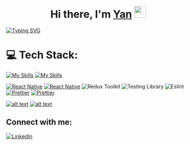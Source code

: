 <h1 align="center">Hi there, I'm <a href="https://www.linkedin.com/in/yan-yunitski-4a5216125/" target="_blank">Yan</a>
<img src="https://github.com/blackcater/blackcater/raw/main/images/Hi.gif" height="32"/></h1>

<a href="https://git.io/typing-svg"><img src="https://readme-typing-svg.demolab.com?font=Fira+Code&pause=1000&width=435&lines=JS, Bikes,+Vinyl,+Beer" alt="Typing SVG" /></a>

# 💻 Tech Stack:
[![My Skills](https://skillicons.dev/icons?i=js,ts,react,nextjs,redux,materialui,styledcomponents,jest,nodejs,express,nestjs,mongodb,html,css,sass,bootstrap,svg,jquery,vscode,git,github,gitlab,gulp,webpack,babel,npm,yarn,postman,codepen,figma,pr,ps,ae,apple,windows&perline=10&theme=dark)](https://skillicons.dev#gh-light-mode-only)
[![My Skills](https://skillicons.dev/icons?i=js,ts,react,nextjs,redux,materialui,styledcomponents,jest,nodejs,express,nestjs,mongodb,html,css,sass,bootstrap,svg,jquery,vscode,git,github,gitlab,gulp,webpack,babel,npm,yarn,postman,codepen,figma,pr,ps,ae,apple,windows&perline=10&theme=light)](https://skillicons.dev#gh-dark-mode-only)

<!--
![TypeScript](https://img.shields.io/badge/Typescript-007ACC.svg?style=flat-square&logo=typescript&logoColor=white)
![JavaScript](https://img.shields.io/badge/Javascript-323330.svg?style=flat-square&logo=javascript&logoColor=%23F7DF1E)
![CSS3](https://img.shields.io/badge/CSS3-1a6eb2.svg?style=flat-square&logo=css3&logoColor=white)
![HTML5](https://img.shields.io/badge/HTML5-E34F26.svg?style=flat-square&logo=html5&logoColor=white)
![React](https://img.shields.io/badge/React-20232a.svg?style=flat-square&logo=react&logoColor=%2361DAFB)
![Redux](https://img.shields.io/badge/Redux-593d88.svg?style=flat-square&logo=redux&logoColor=white)
![Jest](https://img.shields.io/badge/Jest-8e475b.svg?style=flat-square&logo=jest&logoColor=white)
![NodeJS](https://img.shields.io/badge/Node.js-6DA55F?style=flat-square&logo=node.js&logoColor=white)
![Express.js](https://img.shields.io/badge/Express.js-404d59.svg?style=flat-square&logo=express&logoColor=%2361DAFB)
![Webpack](https://img.shields.io/badge/Webpack-2b3a42.svg?style=flat-square&logo=webpack&logoColor=%2361DAFB)
![Babel](https://img.shields.io/badge/Babel-3b3c36.svg?style=flat-square&logo=babel&logoColor=%23f9dc3e)
![Bootstrap](https://img.shields.io/badge/Bootstrap-563D7C.svg?style=flat-square&logo=bootstrap&logoColor=white)
![jQuery](https://img.shields.io/badge/jQuery-0769ad.svg?style=flat-square&logo=jquery&logoColor=7acef4)
![Adobe Photoshop](https://img.shields.io/badge/Adobe_Photoshop-001d26.svg?style=flat-square&logo=adobephotoshop&logoColor=37c5ff)
![Adobe Lightroom](https://img.shields.io/badge/Adobe_Lightroom-17232d.svg?style=flat-square&logo=Adobe%20Lightroom&logoColor=aed1e8)
![Adobe After Effects](https://img.shields.io/badge/Adobe%20After%20Effects-9999FF.svg?style=flat-square&logo=Adobe%20After%20Effects&logoColor=white)
![Figma](https://img.shields.io/badge/Figma-F24E1E.svg?style=flat-square&logo=figma&logoColor=white)
![Styled Components](https://img.shields.io/badge/Styled_Components-DB7093?style=flat-square&logo=styled-components&logoColor=white)
![React Native](https://img.shields.io/badge/React_Native-20232a.svg?style=flat-square&logo=react&logoColor=%2361DAFB)
![Redux Toolkit](https://img.shields.io/badge/Redux_Toolkit-593d88.svg?style=flat-square&logo=redux&logoColor=white)
-->
[![React Native](https://img.shields.io/badge/React_Native-white.svg?style=flat-square&logo=react&logoColor=61DAFB)](https://reactnative.dev#gh-light-mode-only)
[![React Native](https://img.shields.io/badge/React_Native-rgba(0%2C0%2C0%2C0)?style=flat-square&logo=react&logoColor=61DAFB)](https://reactnative.dev#gh-dark-mode-only)
![Redux Toolkit](https://img.shields.io/badge/Redux_Toolkit-white.svg?style=flat-square&logo=redux&logoColor=%237247b7)
![Testing Library](https://img.shields.io/badge/Testing_Library-white.svg?style=flat-square&logo=testing-library&logoColor=c72626)
![Eslint](https://img.shields.io/badge/Eslint-white.svg?style=flat-square&logo=eslint&logoColor=%234830bc)
[![Prettier](https://img.shields.io/badge/Prettier-white.svg?style=flat-square&logo=prettier&logoColor=%23cb5b5b "Prettier")](https://prettier.io#gh-light-mode-only)
[![Prettier](https://img.shields.io/badge/Prettier-rgba(0%2C0%2C0%2C0)?style=flat-square&logo=prettier&logoColor=cb5b5b)](https://prettier.io#gh-dark-mode-only)


[![alt text](https://www.codewars.com/users/yanushok/badges/small?theme=light "Codewars")](https://www.codewars.com/users/yanushok/#gh-light-mode-only)
[![alt text](https://www.codewars.com/users/yanushok/badges/small?theme=dark "Codewars")](https://www.codewars.com/users/yanushok/#gh-dark-mode-only)

## Connect with me:
[![LinkedIn](https://skillicons.dev/icons?i=linkedin)](https://www.linkedin.com/in/yan-yunitski-4a5216125/)

<!--
[![LinkedIn](https://img.shields.io/badge/linkedin-0077B5.svg?&style=flat-square&logo=linkedin&logoColor=white)](https://www.linkedin.com/in/yan-yunitski-4a5216125/){:target="_blank"}
-->

<!--
**yanushok/yanushok** is a ✨ _special_ ✨ repository because its `README.md` (this file) appears on your GitHub profile.

Here are some ideas to get you started:

- 🔭 I’m currently working on ...
- 🌱 I’m currently learning ...
- 👯 I’m looking to collaborate on ...
- 🤔 I’m looking for help with ...
- 💬 Ask me about ...
- 📫 How to reach me: ...
- 😄 Pronouns: ...
- ⚡ Fun fact: ...
-->
